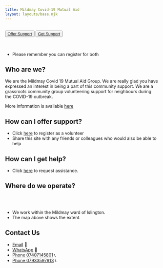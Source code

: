 ```yaml
---
title: Mildmay Covid-19 Mutual Aid
layout: layouts/base.njk
---
```

<br/>
<div class="button-container">
  <button class="bttn-simple bttn-lg bttn-royal"><a href="/volunteer">Offer Support</a></button>
  <button class="bttn-simple bttn-lg bttn-success"><a href="/support">Get Support</a></button>
</div>

<br/>
<br/>

 - Please remember you can register for both

## Who are we?
  We are the Mildmay Covid 19 Mutual Aid Group. We are really glad you have expressed an interest in being a part of this community support.
  We are a grassroots community group volunteering support for neighbours during the COVID-19 outbreak.
  
  More information is available [here](/about)


## How can I offer support?
  
 - Click [here](/volunteer) to register as a volunteer
 - Share this site with any friends or colleagues who would also be able to help

## How can I get help?

 - Click [here](/support) to request assistance.

## Where do we operate?

<br/>
<div id="map"></div>
<br/>

- We work within the Mildmay ward of Islington.
- The map above shows the extent.




## Contact Us

 - [Email](mailto:mildmaymutualaid@gmail.com ) 	📧 
 - [WhatsApp](https://chat.whatsapp.com/Eaprqi9ATuXL9U2BR44X73) 📲
 - [Phone 07407145801](tel:07407145801) 📞
 - [Phone 07933597913](tel:07933597913) 📞
